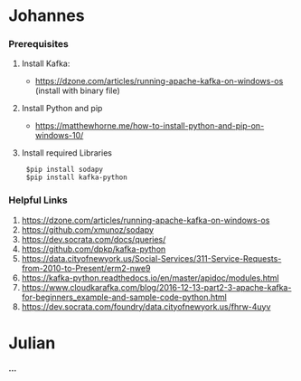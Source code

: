 # Johannes

### Prerequisites

1. Install Kafka:
    - https://dzone.com/articles/running-apache-kafka-on-windows-os (install with binary file)

2. Install Python and pip
    - https://matthewhorne.me/how-to-install-python-and-pip-on-windows-10/

3. Install required Libraries

        $pip install sodapy
        $pip install kafka-python

### Helpful Links

1. https://dzone.com/articles/running-apache-kafka-on-windows-os
2. https://github.com/xmunoz/sodapy
3. https://dev.socrata.com/docs/queries/
4. https://github.com/dpkp/kafka-python
5. https://data.cityofnewyork.us/Social-Services/311-Service-Requests-from-2010-to-Present/erm2-nwe9
6. https://kafka-python.readthedocs.io/en/master/apidoc/modules.html
7. https://www.cloudkarafka.com/blog/2016-12-13-part2-3-apache-kafka-for-beginners_example-and-sample-code-python.html
8. https://dev.socrata.com/foundry/data.cityofnewyork.us/fhrw-4uyv

# Julian

**...**

